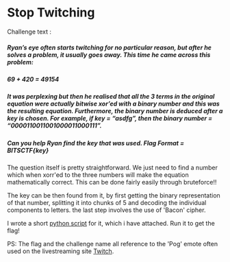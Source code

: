 # Stop Twitching

Challenge text :

##### Ryan’s eye often starts twitching for no particular reason, but after he solves a problem, it usually goes away. This time he came across this problem:

##### 69 + 420 = 49154

##### It was perplexing but then he realised that all the 3 terms in the original equation were actually bitwise xor’ed with a binary number and this was the resulting equation. Furthermore, the binary number is deduced after a key is chosen. For example, if key = “asdfg”, then the binary number = “0000110011001000011000111”.

##### Can you help Ryan find the key that was used. Flag Format = BITSCTF{key}

The question itself is pretty straightforward. We just need to find a number which when xorr'ed to the three numbers will make the equation mathematically correct. This can be done fairly easily through bruteforce!!

The key can be then found from it, by first getting the binary representation of that number, splitting it into chunks of 5 and decoding the individual components to letters. the last step involves the use of 'Bacon' cipher.

I wrote a short [python script](https://github.com/dootdoot1111/BITSCTF/blob/main/Crypto/Stop%20Twitching/xorpls.py) for it, which i have attached. Run it to get the flag!

PS: The flag and the challenge name all reference to the 'Pog' emote often used on the livestreaming site [Twitch](https://www.twitch.tv).
